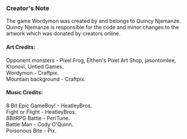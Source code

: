 ### Creator's Note
The game Wordymon was created by and belongs to Quincy Njemanze.\
Quincy Njemanze is responsible for the code and minor changes to the artwork which was donated by creators online.
#### Art Credits:
Opponent monsters - Pixel Frog, Elthen's Pixel Art Shop, jasontomlee, Kronovi, Untied Games.\
Wordymon - Craftpix.\
Mountain background - Craftpix.
#### Music Credits:
8 Bit Epic GameBoy! - HeatleyBros.\
Fight or Flight - HeatleyBros.\
8BitRPG Battle - PeriTune.\
Battle Man - Cody O'Quinn.\
Poisonous Bite - Pix.
